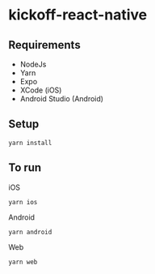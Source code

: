 # kickoff-react-native

## Requirements

- NodeJs
- Yarn
- Expo
- XCode (iOS)
- Android Studio (Android)

## Setup

```
yarn install
```

## To run

iOS

```
yarn ios
```

Android

```
yarn android
```

Web

```
yarn web
```
